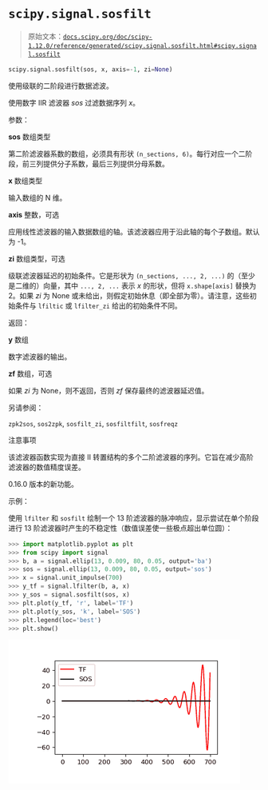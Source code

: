 # `scipy.signal.sosfilt`

> 原始文本：[`docs.scipy.org/doc/scipy-1.12.0/reference/generated/scipy.signal.sosfilt.html#scipy.signal.sosfilt`](https://docs.scipy.org/doc/scipy-1.12.0/reference/generated/scipy.signal.sosfilt.html#scipy.signal.sosfilt)

```py
scipy.signal.sosfilt(sos, x, axis=-1, zi=None)
```

使用级联的二阶段进行数据滤波。

使用数字 IIR 滤波器 *sos* 过滤数据序列 *x*。

参数：

**sos** 数组类型

第二阶滤波器系数的数组，必须具有形状 `(n_sections, 6)`。每行对应一个二阶段，前三列提供分子系数，最后三列提供分母系数。

**x** 数组类型

输入数组的 N 维。

**axis** 整数，可选

应用线性滤波器的输入数据数组的轴。该滤波器应用于沿此轴的每个子数组。默认为 -1。

**zi** 数组类型，可选

级联滤波器延迟的初始条件。它是形状为 `(n_sections, ..., 2, ...)` 的（至少是二维的）向量，其中 `..., 2, ...` 表示 *x* 的形状，但将 `x.shape[axis]` 替换为 2。如果 *zi* 为 None 或未给出，则假定初始休息（即全部为零）。请注意，这些初始条件与 `lfiltic` 或 `lfilter_zi` 给出的初始条件不同。

返回：

**y** 数组

数字滤波器的输出。

**zf** 数组，可选

如果 *zi* 为 None，则不返回，否则 *zf* 保存最终的滤波器延迟值。

另请参阅：

`zpk2sos`, `sos2zpk`, `sosfilt_zi`, `sosfiltfilt`, `sosfreqz`

注意事项

该滤波器函数实现为直接 II 转置结构的多个二阶滤波器的序列。它旨在减少高阶滤波器的数值精度误差。

0.16.0 版本的新功能。

示例：

使用 `lfilter` 和 `sosfilt` 绘制一个 13 阶滤波器的脉冲响应，显示尝试在单个阶段进行 13 阶滤波器时产生的不稳定性（数值误差使一些极点超出单位圆）：

```py
>>> import matplotlib.pyplot as plt
>>> from scipy import signal
>>> b, a = signal.ellip(13, 0.009, 80, 0.05, output='ba')
>>> sos = signal.ellip(13, 0.009, 80, 0.05, output='sos')
>>> x = signal.unit_impulse(700)
>>> y_tf = signal.lfilter(b, a, x)
>>> y_sos = signal.sosfilt(sos, x)
>>> plt.plot(y_tf, 'r', label='TF')
>>> plt.plot(y_sos, 'k', label='SOS')
>>> plt.legend(loc='best')
>>> plt.show() 
```

![../../_images/scipy-signal-sosfilt-1.png](img/e253b920aaa502a3f2c8fe8d15967943.png)
